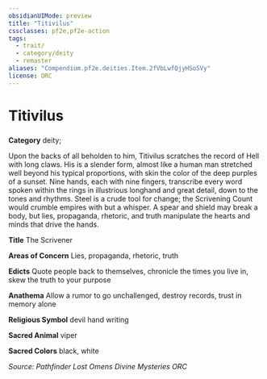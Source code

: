 ```yaml
---
obsidianUIMode: preview
title: "Titivilus"
cssclasses: pf2e,pf2e-action
tags:
  - trait/
  - category/deity
  - remaster
aliases: "Compendium.pf2e.deities.Item.2fVbLwfQjyHSoSVy"
license: ORC
---
```

# Titivilus

### 

**Category** deity; 




Upon the backs of all beholden to him, Titivilus scratches the record of Hell with long claws. His is a slender form, almost like a human man stretched well beyond his typical proportions, with skin the color of the deep purples of a sunset. Nine hands, each with nine fingers, transcribe every word spoken within the rings in illustrious longhand and great detail, down to the tones and rhythms. Steel is a crude tool for change; the Scrivening Count would crumble empires with but a whisper. A spear and shield may break a body, but lies, propaganda, rhetoric, and truth manipulate the hearts and minds that drive the hands.

**Title** The Scrivener

**Areas of Concern** Lies, propaganda, rhetoric, truth

**Edicts** Quote people back to themselves, chronicle the times you live in, skew the truth to your purpose

**Anathema** Allow a rumor to go unchallenged, destroy records, trust in memory alone

**Religious Symbol** devil hand writing

**Sacred Animal** viper

**Sacred Colors** black, white

*Source: Pathfinder Lost Omens Divine Mysteries*
*ORC*